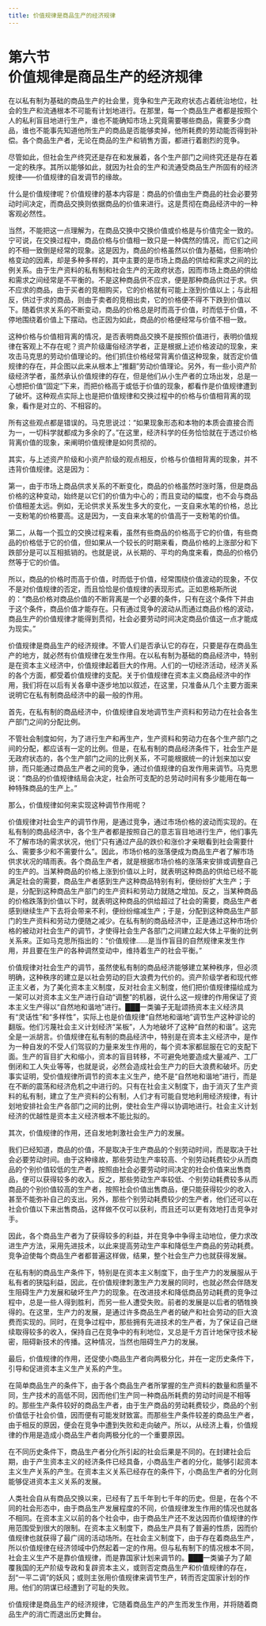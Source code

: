 ```yaml
---
title: 价值规律是商品生产的经济规律
---
```


# 第六节<br>**价值规律是&zwnj;商品生产的经济规律**

在以私有制为基础的商品生产的社会里，竞争和生产无政府状态占着统治地位，社会的生产和流通根本不可能有计划地进行。在那里，每一个商品生产者都是按照个人的私利盲目地进行生产，谁也不能确知市场上究竟需要哪些商品，需要多少商品，谁也不能事先知道他所生产的商品是否能够卖掉，他所耗费的劳动能否得到补偿。各个商品生产者，无论在商品的生产和销售方面，都进行着剧烈的竞争。

尽管如此，但社会生产终究还是存在和发展着，各个生产部门之间终究还是存在着一定的秩序。其所以能够如此，就因为社会的生产和流通受商品生产所固有的经济规律——价值规律的自发调节的缘故。

什么是价值规律呢？价值规律的基本内容是：商品的价值由生产商品的社会必要劳动时间决定，而商品交换则依据商品的价值来进行。这是贯彻在商品经济中的一种客观必然性。

当然，不能把这一点理解为，在商品交换中交换价值或价格是与价值完全一致的。宁可说，在交换过程中，商品价格与价值相一致只是一种偶然的情况，而它们之间的不相一致倒是经常的现象。这是因为，商品的价格虽然以价值为基础，但影响价格变动的因素，却是多种多样的，其中主要的是市场上商品的供给和需求之间的比例关系。由于生产资料的私有制和社会生产的无政府状态，因而市场上商品的供给和需求之间经常是不平衡的。不是这种商品供不应求，便是那种商品供过于求。供不应求的商品，由于买者的竞相购买，它的价格就有可能上涨到价值以上；与此相反，供过于求的商品，则由于卖者的竞相出卖，它的价格便不得不下跌到价值以下。随着供求关系的不断变动，商品的价格总是时而高于价值，时而低于价值，不停地围绕着价值上下摆动。也正因为如此，商品的价格便经常与价值不相一致。

这种价格与价值相背离的情况，是否表明商品交换不是按照价值进行，表明价值规律在客观上不存在呢？资产阶级庸俗经济学者，正是根据上述价格波动的现象，来攻击马克思的劳动价值理论的。他们抓住价格经常背离价值这种现象，就否定价值规律的存在，并企图以此来从根本上“推翻”劳动价值理论。另外，有一些小资产阶级经济学者，虽然承认价值规律的存在，但是他们从小生产者的立场出发，总是一心想把价值“固定”下来，而把价格高于或低于价值的现象，都看作是价值规律遭到了破坏。这种观点实际上也是把价值规律和交换过程中的价格与价值相背离的现象，看作是对立的、不相容的。

所有这些观点都是错误的。马克思说过：“如果现象形态和本物的本质会直接合而为一，一切科学就都成为多余的了。”在这里，经济科学的任务恰恰就在于透过价格背离价值的现象，来阐明价值规律是如何贯彻的。

其实，与上述资产阶级和小资产阶级的观点相反，价格与价值相背离的现象，并不违背价值规律。这是因为：

第一，由于市场上商品供求关系的不断变化，商品的价格虽然时涨时落，但是商品价格的这种变动，始终是以它们的价值为中心的；而且变动的幅度，也不会与商品价值相差太远。例如，无论供求关系发生多大的变化，一支自来水笔的价格，总比一支粉笔的价格要高。这是因为，一支自来水笔的价值高于一支粉笔的价值。

第二，从每一个孤立的交换过程来看，虽然有些商品的价格高于它的价值，有些商品的价格低于它的价值，但如果从一个较长的时期来看，商品价格的上涨部分和下跌部分是可以互相抵销的。也就是说，从长期的、平均的角度来看，商品的价格仍然等于它的价值。

所以，商品的价格时而高于价值，时而低于价值，经常围绕价值波动的现象，不仅不是对价值规律的否定，而且恰恰是价值规律的表现形式。正如恩格斯所说的：“商品价格对商品价值的不断背离是一个必要的条件，只有在这个条件下并由于这个条件，商品价值才能存在。只有通过竞争的波动从而通过商品价格的波动，商品生产的价值规律才能得到贯彻，社会必要劳动时间决定商品价值这一点才能成为现实。”

价值规律是商品生产的经济规律。不管人们是否承认它的存在，只要是存在商品生产的地方，就必然有价值规律在发生作用。在以私有制为基础的商品经济中，特别是在资本主义经济中，价值规律起着巨大的作用。人们的一切经济活动，经济关系的各个方面，都受着价值规律的支配。关于价值规律在资本主义商品经济中的作用，我们将在以后有关各章中逐步地加以叙述，在这里，只准备从几个主要方面来说明它在私有制商品经济中的最一般的作用。

首先，在私有制的商品经济中，价值规律自发地调节生产资料和劳动力在社会各生产部门之间的分配比例。

不管社会制度如何，为了进行生产和再生产，生产资料和劳动力在各个生产部门之间的分配，都应该有一定的比例。但是，在私有制的商品经济条件下，社会生产是无政府状态的，各个生产部门之间的比例关系，不可能根据统一的计划来加以安排，而只能通过商品生产者之间的竞争，通过价值规律的自发作用来调节。马克思说：“商品的价值规律结局会决定，社会所可支配的总劳动时间有多少能用在每一种特殊商品的生产上。”

那么，价值规律如何来实现这种调节作用呢？

价值规律对社会生产的调节作用，是通过竞争，通过市场价格的波动而实现的。在私有制的商品经济中，各个生产者都是按照自己的意志盲目地进行生产，他们事先不了解市场的需求状况，他们“只有通过产品的跌价和涨价才亲眼看到社会需要什么、需要多少和不需要什么”。因此，市场价格的涨落便成为商品生产者了解市场供求状况的晴雨表。各个商品生产者，就是根据市场价格的涨落来安排或调整自己的生产的。当某种商品的价格上涨到价值以上时，就表明这种商品的供给已经不能满足社会的需要，商品生产者感到生产这种商品特别有利，便纷纷扩大生产；于是，分配到这种商品生产部门的生产资料和劳动力就随之增加。反之，当某种商品的价格跌落到价值以下时，就表明这种商品的供给超过了社会的需要，商品生产者感到继续生产下去将会带来不利，便纷纷缩减生产；于是，分配到这种商品生产部门的生产资料和劳动力便随之减少。在私有制的商品经济中，正是通过这种市场价格的被动对社会生产的调节，才使得社会生产各部门之间建立起大体上平衡的比例关系来。正如马克思所指出的：“价值规律……是当作盲目的自然规律来发生作用，并且要在生产的各种调然变动中，维持着生产的社会平衡。”

价值规律对社会生产的调节，虽然使私有制的商品经济能够建立某种秩序，但必须明确，这种秩序的建立是以社会劳动的巨大浪费为代价的。资产阶级学者和现代修正主义者，为了美化资本主义制度，反对社会主义制度，他们把价值规律描绘成为一架可以对资本主义生产进行自动“调整”的机器，说什么这一规律的作用保证了资本主义生产得以“自然地和谐地”进行。███一类骗子无耻颂扬资本主义经济具有“灵话性”和“多样性”，实际上也是价值规律“自然地和谐地”调节生产这种谬论的翻版。他们污蔑社会主义计划经济“呆板”，人为地破坏了这种“自然的和谐”。这完全是一派胡言。价值规律在私有制的商品经济中，特别是在资本主义经济中，是作为一种自发的不受人们驾驭的力量来发生作用的，每个资本家都屈服在它的支配下面。生产的盲目扩大和缩小，资本的盲目转移，不可避免地要造成大量减产、工厂倒闭和工人失业等等，也就是说，必然会造成社会生产力的巨大浪费和破坏。历史事实证明，受价值规律所调节的资本主义生产，绝不是“自然地和谐地”进行，而是在不断的震荡和经济危机之中进行的。只有在社会主义制度下，由于消灭了生产资料的私有制，建立了生产资料的公有制，人们才有可能自觉地利用经济规律，有计划地安排社会生产各部门之间的比例，使社会生产得以协调地进行。社会主义计划经济的优越性是资本主义经济根本不能比拟的。

其次，价值规律的作用，还自发地刺激社会生产力的发展。

我们已经知道，商品的价值，不是取决于生产商品的个别劳动时间，而是取决于社会必要劳动时间。由于这种缘故，那些劳动生产率较高、个别劳动耗费较少从而商品的个别价值较低的生产者，按照由社会必要劳动时间决定的社会价值来出售商品，便可以获得较多的收入。反之，那些劳动生产率较低、个别劳动耗费较多从而商品的个别价值较高的生产者，按照社会价值出售商品，便只能获得较少的收入，甚至不能弥补自己的支出。另外，那些个别劳动耗费较少的生产者，他们还可以在社会价值以下来出售商品，这样做不仅可以获利，而且还可以更有效地打击竞争对手。

因此，各个商品生产者为了获得较多的利益，并在竞争中争得主动地位，便力求改进生产方法，采用先进技术，以此来提高劳动生产率和降低生产商品的劳动耗费。竞争迫使每个商品生产者都普遍这样做，结果，整个社会生产力也就获得发展。

在私有制的商品生产条件下，特别是在资本主义制度下，由于生产力的发展服从于私有者的狭隘利益，因此，在价值规律刺激生产力发展的同时，也就必然会伴随发生阻碍生产力发展和破坏生产力的现象。在改进技术和降低商品劳动耗费的竞争过程中，总是一些人得到胜利，而另一些人遭受失败。前者的发展是以后者的牺牲换得的。在这里，生产力的发展，是通过许多商品生产者的破产和社会劳动的巨大浪费而实现的。同时，在竞争过程中，那些拥有先进技术的生产者，为了保证自己继续取得较多的收入，保持自己在竞争中的有利地位，叉总是千方百计地保守技术秘密，阻碍新技术的传播。这种情况，当然也阻碍生产力的发展。

最后，价值规律的作用，还促使小商品生产者向两极分化，并在一定历史条件下，引导和促进资本主义生产关系的产生。

在简单商品生产的条件下，由于各个商品生产者所掌握的生产资料的数量和质量不同，生产技术的高低不同，因而他们生产同一种商品所耗费的劳动时间是不相等的。那些生产条件较好的商品生产者，由于生产商品的劳动耗费较少，商品的个别价值低于社会价值，因而便有可能发财致富。而那些生产条件较差的商品生产者，由于相反的原因，便会在竞争中遭到失败和走向破产。所以，从经济上看，价值规律的作用是造成小商品生产者向两极分化的一个重要原因。

在不同历史条件下，商品生产者分化所引起的社会后果是不同的。在封建社会后期，由于产生资本主义的经济条件已经具备，小商品生产者的分化，能够引起资本主义生产关系的产生。在资本主义关系已经存在的条件下，小商品生产者的分化则能够促进资本主义关系的发展。

人类社会自从有商品交换以来，已经有了五千年到七千年的历史。但是，在各个不同的社会形态中，由于商品生产发展程度的不同，价值规律发生作用的情况也就各不相同。在资本主义以前的各个社会中，由于商品生产还不发达因而价值规律的作用范围受到很大的限制。在资本主义制度下，商品生产具有了普遍的性质，因而价值规律也就获得了最广阔的活动场所。在社会主义制度下，由于存在着商品生产，所以价值规律在经济领域中仍然起着一定的作用。但与私有制下的情况根本不同，社会主义生产不是靠价值规律，而是靠国家计划来调节的。███一类骗子为了颠覆我国的无产阶级专政和复辟资本主义，或则否定商品生产和价值规律的存在，刮“一平二调”的妖风；或则主张用价值规律来调节生产，转而否定国家计划的作用。他们的阴谋已经遭到了可耻的失败。

价值规律是商品生产的经济规律，它随着商品生产的产生而发生作用，并将随着商品生产的消亡而退出历史舞台。